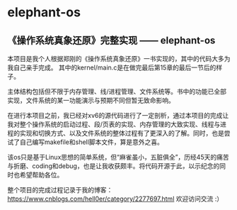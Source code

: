 # elephant-os
## 《操作系统真象还原》完整实现 —— elephant-os <br>

本项目是我个人根据郑刚的《操作系统真象还原》一书实现的，其中的代码大多为我自己亲手完成。 其中的kernel/main.c是在做完最后第15章的最后一节后的样子。<br>

主体结构包括但不限于内存管理、线/进程管理、文件系统等。书中的功能已全部实现，文件系统的某一功能演示与预期不同但暂无致命影响。 <br>

在进行本项目之前，我已经对xv6的源代码进行了一定剖析，通过本项目的完成让我对整个操作系统的启动过程、段/页表的实现、内存管理的大致实现、线程与进程的实现和切换方式、以及文件系统的整体过程有了更深入的了解。同时，也是尝试了自己编写makefile和shell脚本文件，算是意外之喜。 <br>

该os只是基于Linux思想的简单系统，但“麻雀虽小，五脏俱全”，历经45天的痛苦与折磨、coding和debug，也是让我收获颇丰。将代码开源于此，以示纪念的同时也希望帮助各位。 <br>

整个项目的完成过程记录于我的博客：<https://www.cnblogs.com/hell0er/category/2277697.html> 欢迎访问交流 :） <br>
